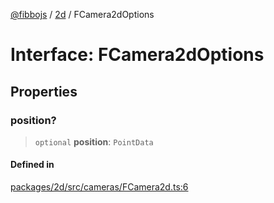 [@fibbojs](/api/index) / [2d](/api/2d) / FCamera2dOptions

# Interface: FCamera2dOptions

## Properties

### position?

> `optional` **position**: `PointData`

#### Defined in

[packages/2d/src/cameras/FCamera2d.ts:6](https://github.com/fibbojs/fibbo/blob/cb7d92d6e3e9106d66f5bb89ed29f3d87739ca2e/packages/2d/src/cameras/FCamera2d.ts#L6)
